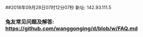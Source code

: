 ##2018年09月28日07时12分07秒 新址: 142.93.111.5
### 兔友常见问题及解答: https://github.com/wanggonging/d/blob/w/FAQ.md
